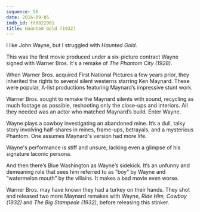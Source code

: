 ```yaml
---
sequence: 56
date: 2016-09-05
imdb_id: tt0022981
title: Haunted Gold (1932)
---
```


I like John Wayne, but I struggled with _Haunted Gold_.

This was the first movie produced under a six-picture contract Wayne signed with Warner Bros. It's a remake of _The Phantom City (1928)_.

When Warner Bros. acquired First National Pictures a few years prior, they inherited the rights to several silent westerns starring Ken Maynard. These were popular, A-list productions featuring Maynard’s impressive stunt work.

Warner Bros. sought to remake the Maynard silents with sound, recycling as much footage as possible, reshooting only the close-ups and interiors. All they needed was an actor who matched Maynard’s build. Enter Wayne.

Wayne plays a cowboy investigating an abandoned mine. It’s a dull, talky story involving half-shares in mines, frame-ups, betrayals, and a mysterious Phantom. One assumes Maynard's version had more life.

Wayne's performance is stiff and unsure, lacking even a glimpse of his signature laconic persona.

And then there’s Blue Washington as Wayne’s sidekick. It’s an unfunny and demeaning role that sees him referred to as “boy” by Wayne and “watermelon mouth” by the villains. It makes a bad movie even worse.

Warner Bros. may have known they had a turkey on their hands. They shot and released two more Maynard remakes with Wayne, _Ride Him, Cowboy (1932)_ and _The Big Stampede (1932)_, before releasing this stinker.